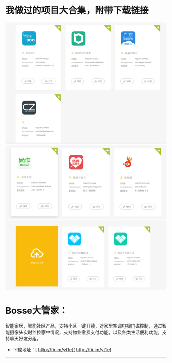 我做过的项目大合集，附带下载链接
============
<img src="https://github.com/lukebiubiubiu/MyProject/blob/master/jietu3.png"/>
<img src="https://github.com/lukebiubiubiu/MyProject/blob/master/jietu2.png"/>
<img src="https://github.com/lukebiubiubiu/MyProject/blob/master/jietu1.png"/>

Bosse大管家：
============
智能家居，智能社区产品，支持小区一键开锁，对家里空调电视门磁控制，通过智能摄像头实时监控家中情况，支持物业缴费支付功能，以及各类生活便利功能，支持聊天好友分组。

- 下载地址：[ http://fir.im/yt1e]( http://fir.im/yt1e)

----------
